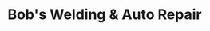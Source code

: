 ---
title: "Bob's Welding & Auto Repair"
url: /carson/bobs-welding-und-auto-repair/
shop: Autowerkstatt
---